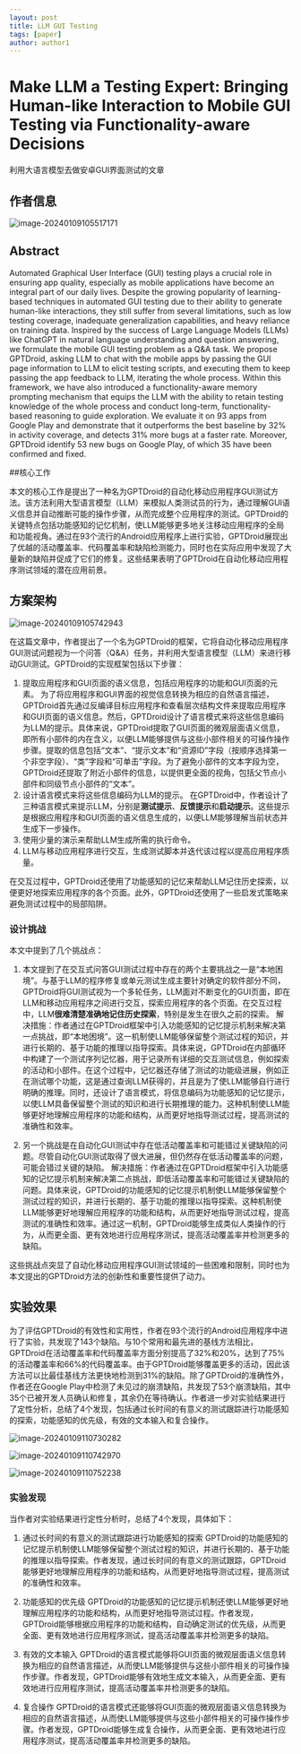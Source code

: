 ```yaml
---
layout: post
title: LLM GUI Testing
tags: [paper]
author: author1
---
```


# Make LLM a Testing Expert: Bringing Human-like Interaction to Mobile GUI Testing via Functionality-aware Decisions

利用大语言模型去做安卓GUI界面测试的文章



## 作者信息

![image-20240109105517171](../Images/image-20240109105517171.png)



## Abstract

Automated Graphical User Interface (GUI) testing plays a crucial role in ensuring app quality, especially as mobile applications have become an integral part of our daily lives. Despite the growing popularity of learning-based techniques in automated GUI testing due to their ability to generate human-like interactions, they still suffer from several limitations, such as low testing coverage, inadequate generalization capabilities, and heavy reliance on training data. Inspired by the success of Large Language Models (LLMs) like ChatGPT in natural language understanding and question answering, we formulate the mobile GUI testing problem as a Q&A task. We propose GPTDroid, asking LLM to chat with the mobile apps by passing the GUI page information to LLM to elicit testing scripts, and executing them to keep passing the app feedback to LLM, iterating the whole process. Within this framework, we have also introduced a functionality-aware memory prompting mechanism that equips the LLM with the ability to retain testing knowledge of the whole process and conduct long-term, functionality-based reasoning to guide exploration. We evaluate it on 93 apps from Google Play and demonstrate that it outperforms the best baseline by 32% in activity coverage, and detects 31% more bugs at a faster rate. Moreover, GPTDroid identify 53 new bugs on Google Play, of which 35 have been confirmed and fixed.



##核心工作

本文的核心工作是提出了一种名为GPTDroid的自动化移动应用程序GUI测试方法。该方法利用大型语言模型（LLM）来模拟人类测试员的行为，通过理解GUI语义信息并自动推断可能的操作步骤，从而完成整个应用程序的测试。GPTDroid的关键特点包括功能感知的记忆机制，使LLM能够更多地关注移动应用程序的全局和功能视角。通过在93个流行的Android应用程序上进行实验，GPTDroid展现出了优越的活动覆盖率、代码覆盖率和缺陷检测能力，同时也在实际应用中发现了大量新的缺陷并促成了它们的修复。这些结果表明了GPTDroid在自动化移动应用程序测试领域的潜在应用前景。



## 方案架构

![image-20240109105742943](..\Images\image-20240109105742943.png)

在这篇文章中，作者提出了一个名为GPTDroid的框架，它将自动化移动应用程序GUI测试问题视为一个问答（Q&A）任务，并利用大型语言模型（LLM）来进行移动GUI测试。GPTDroid的实现框架包括以下步骤：

1. 提取应用程序和GUI页面的语义信息，包括应用程序的功能和GUI页面的元素。
   为了将应用程序和GUI界面的视觉信息转换为相应的自然语言描述，GPTDroid首先通过反编译目标应用程序和查看层次结构文件来提取应用程序和GUI页面的语义信息。然后，GPTDroid设计了语言模式来将这些信息编码为LLM的提示。具体来说，GPTDroid提取了GUI页面的微观层面语义信息，即所有小部件的内在含义，以便LLM能够提供与这些小部件相关的可操作操作步骤。提取的信息包括“文本”、“提示文本”和“资源ID”字段（按顺序选择第一个非空字段）、“类”字段和“可单击”字段。为了避免小部件的文本字段为空，GPTDroid还提取了附近小部件的信息，以提供更全面的视角，包括父节点小部件和同级节点小部件的“文本”。
2. 设计语言模式来将这些信息编码为LLM的提示。
   在GPTDroid中，作者设计了三种语言模式来提示LLM，分别是**测试提示**、**反馈提示**和**启动提示**。这些提示是根据应用程序和GUI页面的语义信息生成的，以便LLM能够理解当前状态并生成下一步操作。
3. 使用少量的演示来帮助LLM生成所需的执行命令。
4. LLM与移动应用程序进行交互，生成测试脚本并迭代该过程以提高应用程序质量。

在交互过程中，GPTDroid还使用了功能感知的记忆来帮助LLM记住历史探索，以便更好地探索应用程序的各个页面。此外，GPTDroid还使用了一些启发式策略来避免测试过程中的局部陷阱。



### 设计挑战

本文中提到了几个挑战点：

1. 本文提到了在交互式问答GUI测试过程中存在的两个主要挑战之一是“本地困境”。与基于LLM的程序修复或单元测试生成主要针对确定的软件部分不同，GPTDroid将GUI测试视为一个多轮任务，LLM面对不断变化的GUI页面，即在LLM和移动应用程序之间进行交互，探索应用程序的各个页面。在交互过程中，LLM**很难清楚准确地记住历史探索**，特别是发生在很久之前的探索。
   解决措施：作者通过在GPTDroid框架中引入功能感知的记忆提示机制来解决第一点挑战，即“本地困境”。这一机制使LLM能够保留整个测试过程的知识，并进行长期的、基于功能的推理以指导探索。具体来说，GPTDroid在内部循环中构建了一个测试序列记忆器，用于记录所有详细的交互测试信息，例如探索的活动和小部件。在这个过程中，记忆器还存储了测试的功能级进展，例如正在测试哪个功能，这是通过查询LLM获得的，并且是为了使LLM能够自行进行明确的推理。同时，还设计了语言模式，将信息编码为功能感知的记忆提示，以使LLM具备保留整个测试的知识和进行长期推理的能力。这种机制使LLM能够更好地理解应用程序的功能和结构，从而更好地指导测试过程，提高测试的准确性和效率。

2. 另一个挑战是在自动化GUI测试中存在低活动覆盖率和可能错过关键缺陷的问题。尽管自动化GUI测试取得了很大进展，但仍然存在低活动覆盖率的问题，可能会错过关键的缺陷。
   解决措施：作者通过在GPTDroid框架中引入功能感知的记忆提示机制来解决第二点挑战，即低活动覆盖率和可能错过关键缺陷的问题。具体来说，GPTDroid的功能感知的记忆提示机制使LLM能够保留整个测试过程的知识，并进行长期的、基于功能的推理以指导探索。这种机制使LLM能够更好地理解应用程序的功能和结构，从而更好地指导测试过程，提高测试的准确性和效率。通过这一机制，GPTDroid能够生成类似人类操作的行为，从而更全面、更有效地进行应用程序测试，提高活动覆盖率并检测更多的缺陷。

这些挑战点突显了自动化移动应用程序GUI测试领域的一些困难和限制，同时也为本文提出的GPTDroid方法的创新性和重要性提供了动力。



## 实验效果

为了评估GPTDroid的有效性和实用性，作者在93个流行的Android应用程序中进行了实验，共发现了143个缺陷。与10个常用和最先进的基线方法相比，GPTDroid在活动覆盖率和代码覆盖率方面分别提高了32%和20%，达到了75%的活动覆盖率和66%的代码覆盖率。由于GPTDroid能够覆盖更多的活动，因此该方法可以比最佳基线方法更快地检测到31%的缺陷。除了GPTDroid的准确性外，作者还在Google Play中检测了未见过的崩溃缺陷，共发现了53个崩溃缺陷，其中35个已被开发人员确认和修复，其余仍在等待确认。作者进一步对实验结果进行了定性分析，总结了4个发现，包括通过长时间的有意义的测试跟踪进行功能感知的探索，功能感知的优先级，有效的文本输入和复合操作。

![image-20240109110730282](..\Images\image-20240109110730282.png)

![image-20240109110742970](..\Images\image-20240109110742970.png)

![image-20240109110752238](..\Images\image-20240109110752238.png)





### 实验发现

当作者对实验结果进行定性分析时，总结了4个发现，具体如下：

1. 通过长时间的有意义的测试跟踪进行功能感知的探索
   GPTDroid的功能感知的记忆提示机制使LLM能够保留整个测试过程的知识，并进行长期的、基于功能的推理以指导探索。作者发现，通过长时间的有意义的测试跟踪，GPTDroid能够更好地理解应用程序的功能和结构，从而更好地指导测试过程，提高测试的准确性和效率。

2. 功能感知的优先级
   GPTDroid的功能感知的记忆提示机制还使LLM能够更好地理解应用程序的功能和结构，从而更好地指导测试过程。作者发现，GPTDroid能够根据应用程序的功能和结构，自动确定测试的优先级，从而更全面、更有效地进行应用程序测试，提高活动覆盖率并检测更多的缺陷。

3. 有效的文本输入
   GPTDroid的语言模式能够将GUI页面的微观层面语义信息转换为相应的自然语言描述，从而使LLM能够提供与这些小部件相关的可操作操作步骤。作者发现，GPTDroid能够有效地生成文本输入，从而更全面、更有效地进行应用程序测试，提高活动覆盖率并检测更多的缺陷。

4. 复合操作
   GPTDroid的语言模式还能够将GUI页面的微观层面语义信息转换为相应的自然语言描述，从而使LLM能够提供与这些小部件相关的可操作操作步骤。作者发现，GPTDroid能够生成复合操作，从而更全面、更有效地进行应用程序测试，提高活动覆盖率并检测更多的缺陷。
